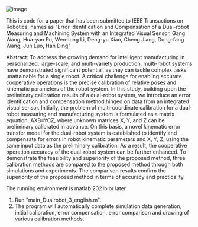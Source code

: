 ![image](https://github.com/tmacwg/Error-Identification-and-Compensation-of-a-Dual-robot-System/assets/33611353/29029b29-0767-4c99-a358-bbf8a96cdaea)


This is code for a paper that has been submitted to IEEE Transactions on Robotics, names as "Error Identification and Compensation of a Dual-robot Measuring and Machining System with an Integrated Visual Sensor, Gang Wang, Hua-yan Pu, Wen-long Li, Deng-yu Xiao, Cheng Jiang, Dong-fang Wang, Jun Luo, Han Ding"

Abstract: To address the growing demand for intelligent manufacturing in personalized, large-scale, and multi-variety production, multi-robot systems have demonstrated significant potential, as they can tackle complex tasks unattainable for a single robot. A critical challenge for enabling accurate cooperative operations is the precise calibration of relative poses and kinematic parameters of the robot system. In this study, building upon the preliminary calibration results of a dual-robot system, we introduce an error identification and compensation method hinged on data from an integrated visual sensor. Initially, the problem of multi-coordinate calibration for a dual-robot measuring and manufacturing system is formulated as a matrix equation, AXB=YCZ, where unknown matrices X, Y, and Z can be preliminary calibrated in advance. On this basis, a novel kinematic error transfer model for the dual-robot system is established to identify and compensate for errors in robot kinematic parameters and X, Y, Z, using the same input data as the preliminary calibration. As a result, the cooperative operation accuracy of the dual-robot system can be further enhanced. To demonstrate the feasibility and superiority of the proposed method, three calibration methods are compared to the proposed method through both simulations and experiments. The comparison results confirm the superiority of the proposed method in terms of accuracy and practicality.


The running environment is matlab 2021b or later.

1. Run "main_Dualrobot_3_english.m". 
2. The program will automatically complete simulation data generation, initial calibration, error compensation, error comparison and drawing of various calibration methods.
